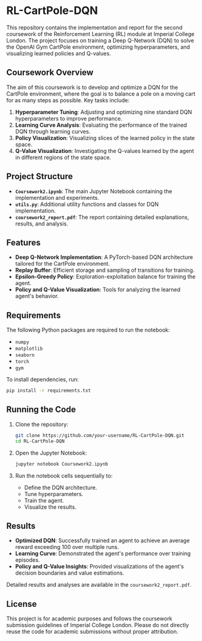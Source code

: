 # RL-CartPole-DQN

This repository contains the implementation and report for the second coursework of the Reinforcement Learning (RL) module at Imperial College London. The project focuses on training a Deep Q-Network (DQN) to solve the OpenAI Gym CartPole environment, optimizing hyperparameters, and visualizing learned policies and Q-values.

## Coursework Overview

The aim of this coursework is to develop and optimize a DQN for the CartPole environment, where the goal is to balance a pole on a moving cart for as many steps as possible. Key tasks include:

1. **Hyperparameter Tuning**: Adjusting and optimizing nine standard DQN hyperparameters to improve performance.
2. **Learning Curve Analysis**: Evaluating the performance of the trained DQN through learning curves.
3. **Policy Visualization**: Visualizing slices of the learned policy in the state space.
4. **Q-Value Visualization**: Investigating the Q-values learned by the agent in different regions of the state space.

## Project Structure

- **`Coursework2.ipynb`**: The main Jupyter Notebook containing the implementation and experiments.
- **`utils.py`**: Additional utility functions and classes for DQN implementation.
- **`coursework2_report.pdf`**: The report containing detailed explanations, results, and analysis.

## Features

- **Deep Q-Network Implementation**: A PyTorch-based DQN architecture tailored for the CartPole environment.
- **Replay Buffer**: Efficient storage and sampling of transitions for training.
- **Epsilon-Greedy Policy**: Exploration-exploitation balance for training the agent.
- **Policy and Q-Value Visualization**: Tools for analyzing the learned agent's behavior.

## Requirements

The following Python packages are required to run the notebook:

- `numpy`
- `matplotlib`
- `seaborn`
- `torch`
- `gym`

To install dependencies, run:

```bash
pip install -r requirements.txt
```

## Running the Code

1. Clone the repository:
   ```bash
   git clone https://github.com/your-username/RL-CartPole-DQN.git
   cd RL-CartPole-DQN
   ```

2. Open the Jupyter Notebook:
   ```bash
   jupyter notebook Coursework2.ipynb
   ```

3. Run the notebook cells sequentially to:
   - Define the DQN architecture.
   - Tune hyperparameters.
   - Train the agent.
   - Visualize the results.

## Results

- **Optimized DQN**: Successfully trained an agent to achieve an average reward exceeding 100 over multiple runs.
- **Learning Curve**: Demonstrated the agent's performance over training episodes.
- **Policy and Q-Value Insights**: Provided visualizations of the agent's decision boundaries and value estimations.

Detailed results and analyses are available in the `coursework2_report.pdf`.

## License

This project is for academic purposes and follows the coursework submission guidelines of Imperial College London. Please do not directly reuse the code for academic submissions without proper attribution.
